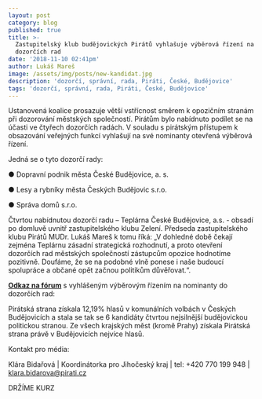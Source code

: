 ```yaml
---
layout: post
category: blog
published: true
title: >-
  Zastupitelský klub budějovických Pirátů vyhlašuje výběrová řízení na členy
  dozorčích rad
date: '2018-11-10 02:41pm'
author: Lukáš Mareš
image: /assets/img/posts/new-kandidat.jpg
description: 'dozorčí, správní, rada, Piráti, České, Budějovice'
tags: 'dozorčí, správní, rada, Piráti, České, Budějovice'
---
```

Ustanovená koalice prosazuje větší vstřícnost směrem k opozičním stranám při dozorování městských
 společností. Pirátům bylo nabídnuto podílet se na účasti ve čtyřech dozorčích radách. V souladu s pirátským
 přístupem k obsazování veřejných funkcí vyhlašují na své nominanty otevřená výběrová řízení.

Jedná se o tyto dozorčí rady:

● Dopravní podnik města České Budějovice, a. s.

● Lesy a rybníky města Českých Budějovic s.r.o.

● Správa domů s.r.o.

Čtvrtou nabídnutou dozorčí radu – Teplárna České Budějovice, a.s. - obsadí po domluvě uvnitř zastupitelského
 klubu Zelení.
 Předseda zastupitelského klubu Pirátů MUDr. Lukáš Mareš k tomu říká: „V dohledné době čekají zejména
 Teplárnu zásadní strategická rozhodnutí, a proto otevření dozorčích rad městských společností zástupcům opozice
 hodnotíme pozitivně. Doufáme, že se na podobné vlně ponese i naše budoucí spolupráce a občané opět začnou
 politikům důvěřovat.“.

[**Odkaz na fórum**](https://forum.pirati.cz/viewtopic.php?f=771&t=44031&p=589550#p589550) s vyhlášeným výběrovým řízením na nominanty do dozorčích rad:

Pirátská strana získala 12,19% hlasů v komunálních volbách v Českých Budějovicích a stala se tak se 6 kandidáty čtvrtou nejsilnější budějovickou politickou stranou. Ze všech krajských měst (kromě Prahy) získala Pirátská strana právě v Budějovicích nejvíce hlasů.

Kontakt pro média:

Klára Bidařová | Koordinátorka pro Jihočeský kraj | tel: +420 770 199 948 | [klara.bidarova@pirati.cz](klara.bidarova@pirati.cz)

DRŽÍME KURZ
